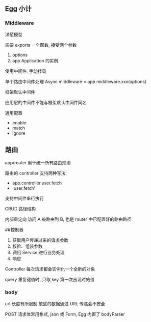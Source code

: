 ## Egg 小计

### Middleware
洋葱模型

需要 exports 一个函数, 接受两个参数
1. options
2. app  Application 的实例

使用中间件, 手动挂载

单个路由中间件处理
Async middleware = app.middleware.xxx(options) 

框架默认中间件

应用层的中间件不能与框架默认中间件同名

通用配置
- enable
- match
- ignore

## 路由
app/router 用于统一所有路由规则

路由的 controller 支持两种写法:
- app.controller.user.fetch
- 'user.fetch'

支持中间件串行执行

CRUD 路径结构

内部重定向
访问 A 被路由到 B, 也是 router 中已配置好的路由路径

##控制器
1. 获取用户传递过来的请求参数
2. 校验、组装参数
3. 调用 Service 进行业务处理
4. 响应

Controller 每次请求都会实例化一个全新的对象

query 重复键值时, 只取 key 第一次出现时的值

### body
url 长度有所限制
敏感的数据通过 URL 传递会不安全

POST 请求体常用格式, json 或 Form, Egg 内置了 bodyParser
